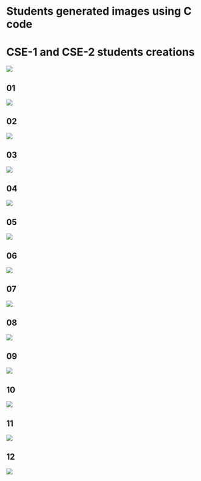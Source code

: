 # Students generated images using C code

# CSE-1 and CSE-2 students creations

![](cse-1and2.gif)

## 01
![](output-image-01.png)

## 02
![](output-image-02.png)

## 03
![](output-image-03.png)

## 04
![](output-image-04.png)

## 05
![](output-image-05.png)

## 06
![](output-image-06.png)

## 07
![](output-image-07.png)

## 08
![](output-image-08.png)

## 09
![](output-image-09.png)

## 10
![](output-image-10.png)

## 11
![](output-image-11.png)

## 12
![](output-image-12.png)
